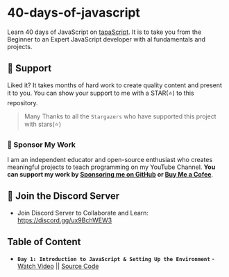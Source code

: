 # 40-days-of-javascript
Learn 40 days of JavaScript on [tapaScript](https://youtube.com/tapasadhikary). It is to take you from the Beginner to an Expert JavaScript developer with al fundamentals and projects.

## 🫶 Support
Liked it? It takes months of hard work to create quality content and present it to you. You can show your support to me with a STAR(⭐) to this repository.

> Many Thanks to all the `Stargazers` who have supported this project with stars(⭐)

### 🤝 Sponsor My Work
I am an independent educator and open-source enthusiast who creates meaningful projects to teach programming on my YouTube Channel. **You can support my work by [Sponsoring me on GitHub](https://github.com/sponsors/atapas) or [Buy Me a Cofee](https://buymeacoffee.com/tapasadhikary)**.

## 🥇 Join the Discord Server

- Join Discord Server to Collaborate and Learn: https://discord.gg/ux9BchWEW3

## Table of Content

- **`Day 1: Introduction to JavaScript & Setting Up the Environment`** - [Watch Video](https://youtu.be/JSLTS3dfHKU) || [Source Code](https://github.com/tapascript/40-days-of-javascript/blob/main/day-01/README.md)

